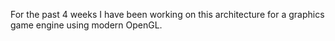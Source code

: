 For the past 4 weeks I have been working on this architecture for a graphics game engine using modern OpenGL.
